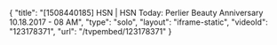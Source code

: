 {
    "title": "[1508440185] HSN | HSN Today: Perlier Beauty Anniversary 10.18.2017 - 08 AM",
    "type": "solo",
    "layout": "iframe-static",
    "videoId": "123178371",
    "url": "\/tvpembed\/123178371"
}